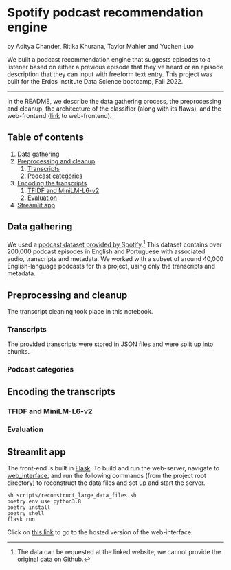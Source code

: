 # Spotify podcast recommendation engine
by Aditya Chander, Ritika Khurana, Taylor Mahler and Yuchen Luo

We built a podcast recommendation engine that suggests episodes to a listener based on either a previous episode that they've heard or an episode description that they can input with freeform text entry. This project was built for the Erdos Institute Data Science bootcamp, Fall 2022.
***

In the README, we describe the data gathering process, the preprocessing and cleanup, the architecture of the classifier (along with its flaws), and the web-frontend ([link](http://app.sayantankhan.io/search) to web-frontend).

## Table of contents
1. [Data gathering](#data-gathering)
2. [Preprocessing and cleanup](#preprocessing)
	1. [Transcripts](#transcripts)
	2. [Podcast categories](#categories)
3. [Encoding the transcripts](#encoding)
	1. [TFIDF and MiniLM-L6-v2](#options)
	2. [Evaluation](#evaluation)
4. [Streamlit app](#streamlit)

## Data gathering <a name="data-gathering"></a>

We used a [podcast dataset provided by Spotify](https://podcastsdataset.byspotify.com/).[^1] This dataset contains over 200,000 podcast episodes in English and Portuguese with associated audio, transcripts and metadata. We worked with a subset of around 40,000 English-language podcasts for this project, using only the transcripts and metadata.

[^1]: The data can be requested at the linked website; we cannot provide the original data on Github. 

## Preprocessing and cleanup <a name="preprocessing"></a>

The transcript cleaning took place in this notebook.

### Transcripts

The provided transcripts were stored in JSON files and were split up into chunks. 

### Podcast categories

## Encoding the transcripts <a name="encoding"></a>

### TFIDF and MiniLM-L6-v2 <a name="options"></a>

### Evaluation <a name="evaluation"></a>

## Streamlit app <a name="streamlit"></a>

The front-end is built in [Flask](https://flask.palletsprojects.com/en/2.1.x/).
To build and run the web-server, navigate to [web_interface](web_interface), and run the following commands (from the project root directory) to reconstruct the data files and set up and start the server.
```
sh scripts/reconstruct_large_data_files.sh
poetry env use python3.8
poetry install
poetry shell
flask run
```
Click on [this link](http://app.sayantankhan.io/search) to go to the hosted version of the web-interface.
